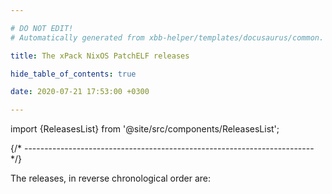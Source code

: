 ```yaml
---

# DO NOT EDIT!
# Automatically generated from xbb-helper/templates/docusaurus/common.

title: The xPack NixOS PatchELF releases

hide_table_of_contents: true

date: 2020-07-21 17:53:00 +0300

---
```


import {ReleasesList} from '@site/src/components/ReleasesList';

{/* ------------------------------------------------------------------------ */}

The releases, in reverse chronological order are:

<ReleasesList />
